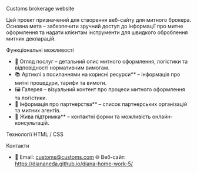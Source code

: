 Customs brokerage website

Цей проект призначений для створення веб-сайту для митного брокера. Основна мета – забезпечити зручний доступ до інформації про митне оформлення та надати клієнтам інструменти для швидкого оброблення митних декларацій.

Функціональні можливості
- 🔹 Огляд послуг – детальний опис митного оформлення, логістики та відповідності нормативним вимогам.
- 📚 Артиклі з посиланнями на корисні ресурси** – інформація про митні процедури, тарифи та вимоги.
- 🖼️ Галерея – візуальний контент про процеси митного оформлення та логістики.
- 🤝 Інформація про партнерства** – список партнерських організацій та митних агентів.
- 💬 Жива підтримка** – контактні форми та можливість онлайн-консультацій.
  
Технології
HTML / CSS

Контакти
- 📧 Email: customs@customs.com 🌐 Веб-сайт: https://diananeda.github.io/diana-home-work-5/
